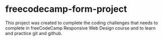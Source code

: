 # freecodecamp-form-project
This project was created to complete the coding challenges that needs to complete in freeCodeCamp Responsive Web Design course and to learn and practice git and github.
